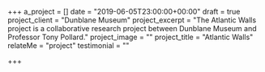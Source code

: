 +++
a_project = []
date = "2019-06-05T23:00:00+00:00"
draft = true
project_client = "Dunblane Museum"
project_excerpt = "The Atlantic Walls project is a collaborative research project between Dunblane Museum and Professor Tony Pollard."
project_image = ""
project_title = "Atlantic Walls"
relateMe = "project"
testimonial = ""

+++
